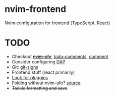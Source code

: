 # nvim-frontend

Nvim configuration for frontend (TypeScript, React)

# TODO

- Checkout ~~[nvim-ufo](https://github.com/kevinhwang91/nvim-ufo)~~, [todo-comments](https://github.com/folke/todo-comments.nvim), [comment](https://github.com/numToStr/Comment.nvim)
- Consider configuring [DAP](https://www.youtube.com/watch?v=oYzZxi3SSnM)
- Git: [git-signs](https://github.com/lewis6991/gitsigns.nvim)
- Frontend stuff (react primarily)
- [Look for pluggins](https://github.com/rockerBOO/awesome-neovim)
- Folding without nvim-ufo? [source](https://www.jackfranklin.co.uk/blog/code-folding-in-vim-neovim/)
- ~~Tackle formatting and save~~
